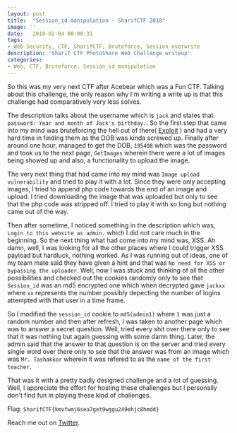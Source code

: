 ```yaml
---
layout: post
title:  "Session_id manipulation - SharifCTF 2018"
image: ''
date:   2018-02-04 00:06:31
tags:
- Web Security, CTF, SharifCTF, Bruteforce, Session overwrite
description: 'Sharif CTF PhotoShare Web Challenge writeup'
categories:
- Web, CTF, Bruteforce, Session_id manipulation
---
```


So this was my very next CTF after Acebear which was a Fun CTF. Talking about this challenge, the only reason why I'm writing a write up
is that this challenge had comparatively very less solves.

The description talks about the username which is `jack` and states that `password: Year and month of Jack's birthday.`. So the first step
that came into my mind was bruteforcing the hell out of there( <a href="./exploit.py">Exploit</a> ) and had a very hard time in finding them
as the DOB was kinda screwed up. Finally after around one hour, managed to get the DOB, `195408` which was the password and took us to the
next page, `GetImages` wherein there were a lot of images being showed up and also, a functionality to upload the image.

The very next thing that had came into my mind was `Image upload vulnerability` and tried to play it with a lot. Since they were only accepting
images, I tried to append php code towards the end of an image and upload. I tried downloading the image that was uploaded but only to see that
the php code was stripped off. I tried to play it with so long but nothing came out of the way.

Then after sometime, I noticed something in the description which was, ` Login to this website as admin.` which I did not care much in the
beginning. So the next thing what had come into my mind was, XSS. Ah damn, well, I was looking for all the other places where I could trigger
XSS payload but hardluck, nothing worked. As I was running out of ideas, one of my team mate said they have given a hint and that was
`No need for XSS or bypassing the uploader`. Well, now I was stuck and thinking of all the other possibilities and checked out the cookies
randomly only to see that `Session_id` was an md5 encrypted one which when decrypted gave `jackxx` where `xx` represents the number possibly
depecting the number of logins attempted with that user in a time frame.

So I modified the `session_id` cookie to `md5(admin1)` where `1` was just a random number and then after refresh, I was taken to another page
which was to answer a secret question. Well, tried every shit over there only to see that it was nothing but again guessing with some damn thing.
Later, the admin said that the answer to that question is on the server and tried every single word over there only to see that the answer was
from an image which was `Mr. Tashakkor` wherein it was refered to as the `name of the first teacher`.

That was it with a pretty badly designed challenge and a lot of guessing. Well, I appreciate the effort for hosting these challenges but I
personally don't find fun in playing these kind of challenges.

Flag: `SharifCTF{kmvfwmj6sea7get9wggu249ehjc8hmdd}`

Reach me out on <a href="https://twitter.com/gkgkrishna33">Twitter</a>.
